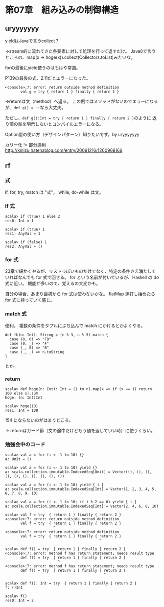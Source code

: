 # 第07章　組み込みの制御構造

## uryyyyyyy

yieldはJavaで言うcollect？

→stream的に流れてきた各要素に対して処理を行って返すだけ。
Java8で言うところの、map(x -> hoge(x)).collect(Collectors.toList)みたいな。

forの最後にyield使うのはもはや常識。


P139の最後の式、2.11だとエラーになった。

```
<console>:7: error: return outside method definition
       val g = try { return 1 } finally { return 2 }
```

→returnは文（method）へ返る。
この例ではメソッドがないのでエラーになるが、`def g() = ~~`なら大丈夫。

ただし、`def g():Int = try { return 1 } finally { return 2 }`のように
返り値の型を明示しないとコンパイルエラーになる。



Option型の使い方（デザインパターン）知りたいです。by uryyyyyyy

カリー化 != 部分適用
http://kmizu.hatenablog.com/entry/20091216/1260969166


## rf

### 式

if, for, try, match は "式"。
while, do-while は文。

### if 式

```
scala> if (true) 1 else 2
res0: Int = 1

scala> if (true) 1
res1: AnyVal = 1

scala> if (false) 1
res2: AnyVal = ()
```

### for 式

23章で細かくやるが、リストっぽいものだけでなく、特定の条件さえ満たしていればなんでも for 式で回せる。
for という名前が付いているが、Haskell の do 式に近い。
機能が多いので、覚えるの大変かも。

自分の場合、あまり最初から for 式は使わないかな。
flatMap 連打し始めたら for 式に持っていく感じ。

### match 式

便利。
複数の条件をタプルにぶち込んで match にかけるとかよくやる。

```
def fb(n: Int): String = (n % 3, n % 5) match {
  case (0, 0) => "FB"
  case (0, _) => "F"
  case (_, 0) => "B"
  case (_, _) => n.toString
}
```

とか。

### return

```
scala> def hoge(n: Int): Int = (1 to n).map(x => if (x == 1) return 100 else x).sum
hoge: (n: Int)Int

scala> hoge(10)
res1: Int = 100
```

154 にならないのがはまりどころ。

→ returnはガード節（文の途中だけどもう値を返していい時）に使うくらい。


### 勉強会中のコード

```
scala> val a = for (i <- 1 to 10) {}
a: Unit = ()

scala> val a = for (i <- 1 to 10) yield {}
a: scala.collection.immutable.IndexedSeq[Unit] = Vector((), (), (), (), (), (), (), (), (), ())

scala> val a = for (i <- 1 to 10) yield { i }
a: scala.collection.immutable.IndexedSeq[Int] = Vector(1, 2, 3, 4, 5, 6, 7, 8, 9, 10)

scala> val a = for (i <- 1 to 10; if i % 2 == 0) yield { i }
a: scala.collection.immutable.IndexedSeq[Int] = Vector(2, 4, 6, 8, 10)
```

```
scala> val f = try  { return 1 } finally { return 2 }
<console>:7: error: return outside method definition
       val f = try  { return 1 } finally { return 2 }
                      ^
<console>:7: error: return outside method definition
       val f = try  { return 1 } finally { return 2 }
                                           ^

scala> def f() = try  { return 1 } finally { return 2 }
<console>:7: error: method f has return statement; needs result type
       def f() = try  { return 1 } finally { return 2 }
                        ^
<console>:7: error: method f has return statement; needs result type
       def f() = try  { return 1 } finally { return 2 }
                                             ^

scala> def f(): Int = try  { return 1 } finally { return 2 }
f: ()Int

scala> f()
res0: Int = 2
```
